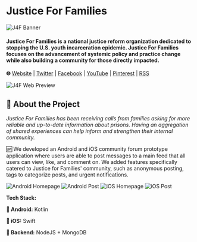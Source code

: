 # Justice For Families
![J4F Banner](https://user-images.githubusercontent.com/45449494/130164258-fb5a204e-430a-4647-a272-6ddcc0479639.png)

#### Justice For Families is a national justice reform organization dedicated to stopping the U.S. youth incarceration epidemic. Justice For Families focuses on the advancement of systemic policy and practice change while also building a community for those directly impacted.

**🌐** [Website](https://www.justice4families.org/) | [Twitter](https://twitter.com/justice4fams) | [Facebook](https://www.facebook.com/Justice4Families) | [YouTube](https://www.youtube.com/user/Justice4fams) | [Pinterest](https://pinterest.com/justice4fams) | [RSS](https://www.justice4families.org/feed)

![J4F Web Preview](https://user-images.githubusercontent.com/45449494/130164339-1dd765d9-54eb-428d-8b8a-5e0a6342e21e.png)


## 🔎 About the Project

*Justice For Families has been receiving calls from families asking for more reliable and up-to-date information about prisons. Having an aggregation of shared experiences can help inform and strengthen their internal community.*


🆙 We developed an Android and iOS community forum prototype application where users are able to post messages to a main feed that all users can view, like, and comment on. We added features specifically catered to Justice for Families' community, such as anonymous posting, tags to categorize posts, and urgent notifications.

![Android Homepage](https://user-images.githubusercontent.com/45449494/130164500-0983325e-bef6-4699-883d-e0e738c43b8c.png) ![Android Post](https://user-images.githubusercontent.com/45449494/130164535-ac481d62-807b-416a-9af9-adbea667682a.png)
![iOS Homepage](https://user-images.githubusercontent.com/45449494/130164540-67dfd55e-587c-454f-a7ca-5a6459a93997.PNG) ![iOS Post](https://user-images.githubusercontent.com/45449494/130164584-7e273cfd-7f47-477b-9b95-fce86aeaeb80.PNG)


**Tech Stack:**

**🔼 Android:** Kotlin

**🔼 iOS:** Swift

**🔽 Backend:** NodeJS + MongoDB
